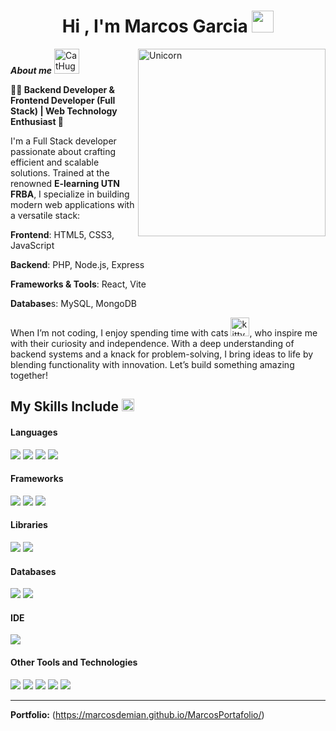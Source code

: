 <h1 align="center"><b>Hi , I'm Marcos Garcia </b><img src="https://media.giphy.com/media/hvRJCLFzcasrR4ia7z/giphy.gif" width="35"></h1>

<img align="right" width=300px alt="Unicorn" src="https://marcosdemian.github.io/MarcosPortafolio/assets/img/logo-d.png" />

***About me*** <a href="https://emoji.gg/emoji/90685-cathug"><img src="https://cdn3.emoji.gg/emojis/90685-cathug.png" width="40px" height="40px" alt="CatHug"></a>

**👨‍💻 Backend Developer & Frontend Developer (Full Stack) | Web Technology Enthusiast 🚀**

I'm a Full Stack developer passionate about crafting efficient and scalable solutions. Trained at the renowned **E-learning UTN FRBA**, I specialize in building modern web applications with a versatile stack:

**Frontend**: HTML5, CSS3, JavaScript

**Backend**: PHP, Node.js, Express

**Frameworks & Tools**: React, Vite

**Database**s: MySQL, MongoDB

When I’m not coding, I enjoy spending time with cats <a href="https://emoji.gg/emoji/40406-kitty-blush"><img src="https://cdn3.emoji.gg/emojis/40406-kitty-blush.png" width="30px" height="30px" alt="kitty_blush"></a>, who inspire me with their curiosity and independence. With a deep understanding of backend systems and a knack for problem-solving, I bring ideas to life by blending functionality with innovation. Let’s build something amazing together!

## My Skills Include <a href="https://emoji.gg/emoji/88775-cattoken"><img src="https://cdn3.emoji.gg/emojis/88775-cattoken.gif" width="20px" height="20px" alt="CatToken"></a>

<h4> Languages </h4>
<span> 
  <img src="https://img.shields.io/badge/HTML5-E34F26?style=for-the-badge&logo=html5&logoColor=white">
  <img src="https://img.shields.io/badge/CSS3-1572B6?style=for-the-badge&logo=css3&logoColor=white">
  <img src="https://img.shields.io/badge/JavaScript-F7DF1E?style=for-the-badge&logo=javascript&logoColor=black">
  <img src="https://img.shields.io/badge/PHP-777BB4?style=for-the-badge&logo=php&logoColor=white">
</span>

<h4> Frameworks </h4>
<span>
  <img src="https://img.shields.io/badge/Bootstrap-563D7C?style=for-the-badge&logo=bootstrap&logoColor=white">
  <img src="https://img.shields.io/badge/CodeIgniter-%23EF4223.svg?style=for-the-badge&logo=codeIgniter&logoColor=white">
  <img src="https://img.shields.io/badge/express.js-%23404d59.svg?style=for-the-badge&logo=express&logoColor=%2361DAFB">
</span>

<h4> Libraries </h4>
<span>
  <img src="https://img.shields.io/badge/react-%2320232a.svg?style=for-the-badge&logo=react&logoColor=%2361DAFB">
  <img src="https://img.shields.io/badge/React_Router-CA4245?style=for-the-badge&logo=react-router&logoColor=white">
</span>

<h4> Databases </h4>
<span>
  <img src="https://img.shields.io/badge/MySQL-00000F?style=for-the-badge&logo=mysql&logoColor=white">
  <img src="https://img.shields.io/badge/MongoDB-%234ea94b.svg?style=for-the-badge&logo=mongodb&logoColor=white">
</span>

<h4> IDE </h4>
<span>
<img src="https://img.shields.io/badge/Visual_Studio_Code-0078D4?style=for-the-badge&logo=visual%20studio%20code&logoColor=white">


<h4> Other Tools and Technologies </h4>
<span>
  <img src="https://img.shields.io/badge/vite-%23646CFF.svg?style=for-the-badge&logo=vite&logoColor=white">
  <img src="https://img.shields.io/badge/node.js-6DA55F?style=for-the-badge&logo=node.js&logoColor=white)">
  <img src="https://img.shields.io/badge/Git-F05032?style=for-the-badge&logo=git&logoColor=white">
  <img src="https://img.shields.io/badge/Xampp-F37623?style=for-the-badge&logo=xampp&logoColor=white">
  <img src="https://img.shields.io/badge/NPM-%23CB3837.svg?style=for-the-badge&logo=npm&logoColor=white">
</span>

------
**Portfolio:** (https://marcosdemian.github.io/MarcosPortafolio/)
